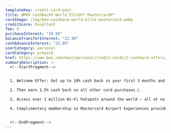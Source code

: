 ```yaml
---
templateKey: credit-card-post
title: BMO® CashBack® World Elite®* Mastercard®*
cardImage: /img/bmo-cashback-world-elite-mastercard.webp
creditScore: Excellent
fee: 0
purchaseInterest: "19.99"
balanceTransferInterest: "22.99"
cashAdvanceInterest: "22.99"
userCategory: personal
cardCategory: prepaid
href: https://www.bmo.com/main/personal/credit-cards/2-cashback-offers/
summaryDescription: >-
  <!--StartFragment-->


  1. Welcome Offer: Get up to 10% cash back in your first 3 months and the $120 annual fee waived in the first year.\

  2. Then earn 1.5% cash back on all other card purchases.\

  3. Access over 1 million Wi-Fi hotspots around the world – all at no added cost, and no added fees or roaming charges\

  4. Complimentary membership in Mastercard Airport Experiences provided by LoungeKey.


  <!--EndFragment-->
---
```

